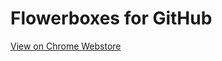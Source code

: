 # Flowerboxes for GitHub

[View on Chrome Webstore](https://chrome.google.com/webstore/detail/flowerboxes-for-github/ciacalmejpdkdcaehchfgojjmoiieaen)
